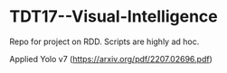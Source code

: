 # TDT17--Visual-Intelligence


Repo for project on RDD. Scripts are highly ad hoc.

Applied Yolo v7 (https://arxiv.org/pdf/2207.02696.pdf)

